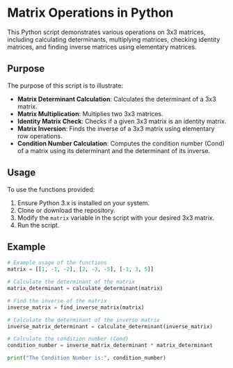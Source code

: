 # Matrix Operations in Python

This Python script demonstrates various operations on 3x3 matrices, including calculating determinants, multiplying matrices, checking identity matrices, and finding inverse matrices using elementary matrices.

## Purpose

The purpose of this script is to illustrate:

- **Matrix Determinant Calculation**: Calculates the determinant of a 3x3 matrix.
- **Matrix Multiplication**: Multiplies two 3x3 matrices.
- **Identity Matrix Check**: Checks if a given 3x3 matrix is an identity matrix.
- **Matrix Inversion**: Finds the inverse of a 3x3 matrix using elementary row operations.
- **Condition Number Calculation**: Computes the condition number (Cond) of a matrix using its determinant and the determinant of its inverse.

## Usage

To use the functions provided:

1. Ensure Python 3.x is installed on your system.
2. Clone or download the repository.
3. Modify the `matrix` variable in the script with your desired 3x3 matrix.
4. Run the script.

## Example

```python
# Example usage of the functions
matrix = [[1, -1, -2], [2, -3, -5], [-1, 3, 5]]

# Calculate the determinant of the matrix
matrix_determinant = calculate_determinant(matrix)

# Find the inverse of the matrix
inverse_matrix = find_inverse_matrix(matrix)

# Calculate the determinant of the inverse matrix
inverse_matrix_determinant = calculate_determinant(inverse_matrix)

# Calculate the condition number (Cond)
condition_number = inverse_matrix_determinant * matrix_determinant

print("The Condition Number is:", condition_number)
```
